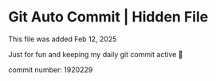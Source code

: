 # Git Auto Commit | Hidden File

This file was added Feb 12, 2025

Just for fun and keeping my daily git commit active 🤪

commit number: 1920229
